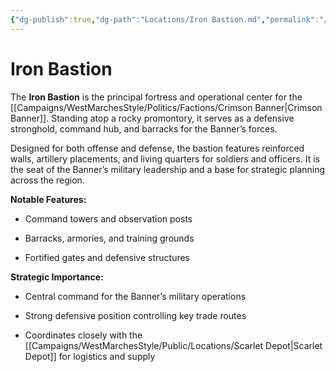 ```yaml
---
{"dg-publish":true,"dg-path":"Locations/Iron Bastion.md","permalink":"/locations/iron-bastion/","tags":["location","fort"],"dgShowFileTree":true}
---
```


# **Iron Bastion**

The **Iron Bastion** is the principal fortress and operational center for the [[Campaigns/WestMarchesStyle/Politics/Factions/Crimson Banner\|Crimson Banner]]. Standing atop a rocky promontory, it serves as a defensive stronghold, command hub, and barracks for the Banner’s forces.

Designed for both offense and defense, the bastion features reinforced walls, artillery placements, and living quarters for soldiers and officers. It is the seat of the Banner’s military leadership and a base for strategic planning across the region.

**Notable Features:**

- Command towers and observation posts
    
- Barracks, armories, and training grounds
    
- Fortified gates and defensive structures
    

**Strategic Importance:**

- Central command for the Banner’s military operations
    
- Strong defensive position controlling key trade routes
    
- Coordinates closely with the [[Campaigns/WestMarchesStyle/Public/Locations/Scarlet Depot\|Scarlet Depot]] for logistics and supply